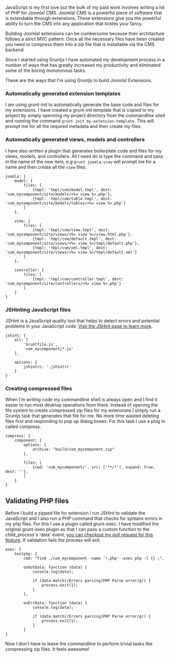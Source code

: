 JavaScript is my first love but the bulk of my paid work involves writing a lot of PHP for Joomla! CMS. Joomla! CMS is a powerful piece of software that is extendable through extensions. These extensions give you the powerful ability to turn the CMS into any application that tickles your fancy.

Building Joomla! extensions can be cumbersome because their architacture follows a strict MVC pattern. Once all the necessary files have been created you need to compress them into a zip file that is installable via the CMS backend.

Since I started using Gruntjs I have automated my development process in a number of ways that has greatly increased my productivity and eliminated some of the boring monotonous tasks. 

These are the ways that I'm using Gruntjs to build Joomla! Extensions.

### Automatically generated extension templates

I am using grunt-init to automatically generate the base code and files for my extensions. I have created a grunt-init template that is copied to my project by simply openning my project directory from the commandline shell and running the command `grunt-init my-extension-template`. This will prompt me for all the required metadata and then create my files.


### Automatically generated views, models and controllers

I have also written a plugin that generates boilerplate code and files for my views, models, and controllers. All I need do is type the command and pass in the name of the new item, e.g `grunt joomla:view` will prompt me for a name and then create all the `view` files.

    joomla: {
        model: {          
            files: [
                {tmpl: 'tmpl/com/model.tmpl', dest: 'com_mycomponent/site/models/<%= view %>.php'},
                {tmpl: 'tmpl/com/table.tmpl', dest: 'com_mycomponent/site/models/tables/<%= view %>.php'}
            ]
        },
        
        view: {          
            files: [
                {tmpl: 'tmpl/com/view.tmpl', dest: 'com_mycomponent/site/views/<%= view %>/view.html.php'},
                {tmpl: 'tmpl/com/default.tmpl', dest: 'com_mycomponent/site/views/<%= view %>/tmpl/default.php'},
                {tmpl: 'tmpl/com/xml.tmpl', dest: 'com_mycomponent/site/views/<%= view %>/tmpl/default.xml'}
            ]
        },
        
        controller: {          
            files: [
                {tmpl: 'tmpl/com/controller.tmpl', dest: 'com_mycomponent/site/controllers/<%= view %>.php'}
            ]
        }
    }
    

### JSHinting JavaScript files

JSHint is a JavaScript quality tool that helps to detect errors and potential problems in your JavaScript code. [Visit the JSHint page to learn more](http://www.jshint.com).


    jshint: {
        all: [
            'Gruntfile.js',
            'com_mycomponent/*.js'
        ],
        
        options: {
            jshintrc: '.jshintrc'
        }
    }


### Creating compressed files

When I'm writing code my commandline shell is always open and I find it easier to run most desktop operations from there. Instead of opening the file system to create compressed zip files for my extensions I simply run a Gruntjs task that generates that file for me. No more time wasted deleting files first and responding to pop up dialog boxes. For this task I use a plug in called compress.  


    compress: {
        component: {
            options: {
                archive: "build/com_mycomponent.zip"
            },
            
            files: [
                {cwd: 'com_mycomponent/', src: ['**/*'], expand: true, dest: ''}, 
            ]
        }
    }


## Validating PHP files

Before I build a zipped file for extension I run JSHint to validate the JavaScript and I also run a PHP command that checks for syntanx errors in my php files. For this I use a plugin called grunt-exec. I have modified the original grunt-exec plugin so that I can pass a custom function to the child_process's 'data' event, [you can checkout my pull request for this feature](https://github.com/jharding/grunt-exec/pull/31). If validation fails the process will exit.


    exec: {
        testphp: {
            cmd: "find ./com_mycomponent -name '*.php' -exec php -l {} ;",

            onOutData: function (data) {
                console.log(data);

                if (data.match(/Errors parsing|PHP Parse error/g)) {
                    process.exit(1);
                }
            },

            onErrData: function (data) {
                console.log(data);

                if (data.match(/Errors parsing|PHP Parse error/g)) {
                    process.exit(1);
                }
            }
    }
 

Now I don't have to leave the commandline to perform trivial tasks like compressing zip files. It feels awesome!
